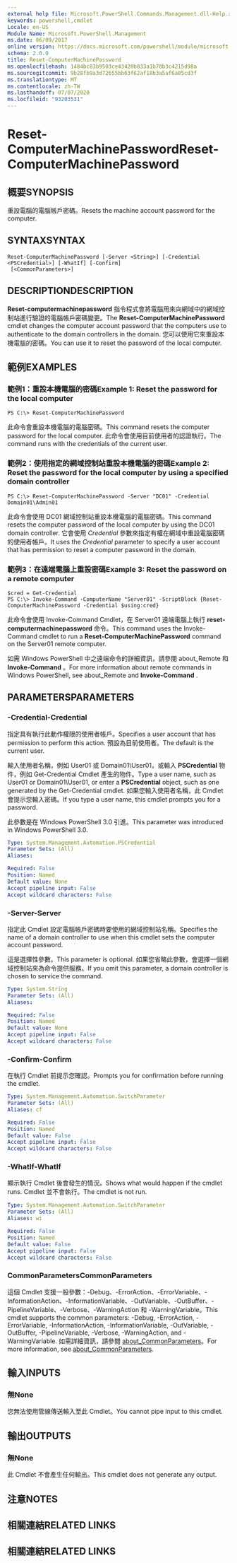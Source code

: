 ```yaml
---
external help file: Microsoft.PowerShell.Commands.Management.dll-Help.xml
keywords: powershell,cmdlet
Locale: en-US
Module Name: Microsoft.PowerShell.Management
ms.date: 06/09/2017
online version: https://docs.microsoft.com/powershell/module/microsoft.powershell.management/reset-computermachinepassword?view=powershell-5.1&WT.mc_id=ps-gethelp
schema: 2.0.0
title: Reset-ComputerMachinePassword
ms.openlocfilehash: 1484bc83b9503ce43420b833a1b78b3c4215d98a
ms.sourcegitcommit: 9b28fb9a3d72655bb63f62af18b3a5af6a05cd3f
ms.translationtype: MT
ms.contentlocale: zh-TW
ms.lasthandoff: 07/07/2020
ms.locfileid: "93203531"
---
```

# <span data-ttu-id="5be07-103">Reset-ComputerMachinePassword</span><span class="sxs-lookup"><span data-stu-id="5be07-103">Reset-ComputerMachinePassword</span></span>

## <span data-ttu-id="5be07-104">概要</span><span class="sxs-lookup"><span data-stu-id="5be07-104">SYNOPSIS</span></span>
<span data-ttu-id="5be07-105">重設電腦的電腦帳戶密碼。</span><span class="sxs-lookup"><span data-stu-id="5be07-105">Resets the machine account password for the computer.</span></span>

## <span data-ttu-id="5be07-106">SYNTAX</span><span class="sxs-lookup"><span data-stu-id="5be07-106">SYNTAX</span></span>

```
Reset-ComputerMachinePassword [-Server <String>] [-Credential <PSCredential>] [-WhatIf] [-Confirm]
 [<CommonParameters>]
```

## <span data-ttu-id="5be07-107">DESCRIPTION</span><span class="sxs-lookup"><span data-stu-id="5be07-107">DESCRIPTION</span></span>
<span data-ttu-id="5be07-108">**Reset-computermachinepassword** 指令程式會將電腦用來向網域中的網域控制站進行驗證的電腦帳戶密碼變更。</span><span class="sxs-lookup"><span data-stu-id="5be07-108">The **Reset-ComputerMachinePassword** cmdlet changes the computer account password that the computers use to authenticate to the domain controllers in the domain.</span></span>
<span data-ttu-id="5be07-109">您可以使用它來重設本機電腦的密碼。</span><span class="sxs-lookup"><span data-stu-id="5be07-109">You can use it to reset the password of the local computer.</span></span>

## <span data-ttu-id="5be07-110">範例</span><span class="sxs-lookup"><span data-stu-id="5be07-110">EXAMPLES</span></span>

### <span data-ttu-id="5be07-111">範例1：重設本機電腦的密碼</span><span class="sxs-lookup"><span data-stu-id="5be07-111">Example 1: Reset the password for the local computer</span></span>

```
PS C:\> Reset-ComputerMachinePassword
```

<span data-ttu-id="5be07-112">此命令會重設本機電腦的電腦密碼。</span><span class="sxs-lookup"><span data-stu-id="5be07-112">This command resets the computer password for the local computer.</span></span>
<span data-ttu-id="5be07-113">此命令會使用目前使用者的認證執行。</span><span class="sxs-lookup"><span data-stu-id="5be07-113">The command runs with the credentials of the current user.</span></span>

### <span data-ttu-id="5be07-114">範例2：使用指定的網域控制站重設本機電腦的密碼</span><span class="sxs-lookup"><span data-stu-id="5be07-114">Example 2: Reset the password for the local computer by using a specified domain controller</span></span>

```
PS C:\> Reset-ComputerMachinePassword -Server "DC01" -Credential Domain01\Admin01
```

<span data-ttu-id="5be07-115">此命令會使用 DC01 網域控制站重設本機電腦的電腦密碼。</span><span class="sxs-lookup"><span data-stu-id="5be07-115">This command resets the computer password of the local computer by using the DC01 domain controller.</span></span>
<span data-ttu-id="5be07-116">它會使用 *Credential* 參數來指定有權在網域中重設電腦密碼的使用者帳戶。</span><span class="sxs-lookup"><span data-stu-id="5be07-116">It uses the *Credential* parameter to specify a user account that has permission to reset a computer password in the domain.</span></span>

### <span data-ttu-id="5be07-117">範例3：在遠端電腦上重設密碼</span><span class="sxs-lookup"><span data-stu-id="5be07-117">Example 3: Reset the password on a remote computer</span></span>

```
$cred = Get-Credential
PS C:\> Invoke-Command -ComputerName "Server01" -ScriptBlock {Reset-ComputerMachinePassword -Credential $using:cred}
```

<span data-ttu-id="5be07-118">此命令會使用 Invoke-Command Cmdlet，在 Server01 遠端電腦上執行 **reset-computermachinepassword** 命令。</span><span class="sxs-lookup"><span data-stu-id="5be07-118">This command uses the Invoke-Command cmdlet to run a **Reset-ComputerMachinePassword** command on the Server01 remote computer.</span></span>

<span data-ttu-id="5be07-119">如需 Windows PowerShell 中之遠端命令的詳細資訊，請參閱 about_Remote 和 **Invoke-Command** 。</span><span class="sxs-lookup"><span data-stu-id="5be07-119">For more information about remote commands in Windows PowerShell, see about_Remote and **Invoke-Command** .</span></span>

## <span data-ttu-id="5be07-120">PARAMETERS</span><span class="sxs-lookup"><span data-stu-id="5be07-120">PARAMETERS</span></span>

### <span data-ttu-id="5be07-121">-Credential</span><span class="sxs-lookup"><span data-stu-id="5be07-121">-Credential</span></span>
<span data-ttu-id="5be07-122">指定具有執行此動作權限的使用者帳戶。</span><span class="sxs-lookup"><span data-stu-id="5be07-122">Specifies a user account that has permission to perform this action.</span></span>
<span data-ttu-id="5be07-123">預設為目前使用者。</span><span class="sxs-lookup"><span data-stu-id="5be07-123">The default is the current user.</span></span>

<span data-ttu-id="5be07-124">輸入使用者名稱，例如 User01 或 Domain01\User01，或輸入 **PSCredential** 物件，例如 Get-Credential Cmdlet 產生的物件。</span><span class="sxs-lookup"><span data-stu-id="5be07-124">Type a user name, such as User01 or Domain01\User01, or enter a **PSCredential** object, such as one generated by the Get-Credential cmdlet.</span></span>
<span data-ttu-id="5be07-125">如果您輸入使用者名稱，此 Cmdlet 會提示您輸入密碼。</span><span class="sxs-lookup"><span data-stu-id="5be07-125">If you type a user name, this cmdlet prompts you for a password.</span></span>

<span data-ttu-id="5be07-126">此參數是在 Windows PowerShell 3.0 引進。</span><span class="sxs-lookup"><span data-stu-id="5be07-126">This parameter was introduced in Windows PowerShell 3.0.</span></span>

```yaml
Type: System.Management.Automation.PSCredential
Parameter Sets: (All)
Aliases:

Required: False
Position: Named
Default value: None
Accept pipeline input: False
Accept wildcard characters: False
```

### <span data-ttu-id="5be07-127">-Server</span><span class="sxs-lookup"><span data-stu-id="5be07-127">-Server</span></span>
<span data-ttu-id="5be07-128">指定此 Cmdlet 設定電腦帳戶密碼時要使用的網域控制站名稱。</span><span class="sxs-lookup"><span data-stu-id="5be07-128">Specifies the name of a domain controller to use when this cmdlet sets the computer account password.</span></span>

<span data-ttu-id="5be07-129">這是選擇性參數。</span><span class="sxs-lookup"><span data-stu-id="5be07-129">This parameter is optional.</span></span>
<span data-ttu-id="5be07-130">如果您省略此參數，會選擇一個網域控制站來為命令提供服務。</span><span class="sxs-lookup"><span data-stu-id="5be07-130">If you omit this parameter, a domain controller is chosen to service the command.</span></span>

```yaml
Type: System.String
Parameter Sets: (All)
Aliases:

Required: False
Position: Named
Default value: None
Accept pipeline input: False
Accept wildcard characters: False
```

### <span data-ttu-id="5be07-131">-Confirm</span><span class="sxs-lookup"><span data-stu-id="5be07-131">-Confirm</span></span>
<span data-ttu-id="5be07-132">在執行 Cmdlet 前提示您確認。</span><span class="sxs-lookup"><span data-stu-id="5be07-132">Prompts you for confirmation before running the cmdlet.</span></span>

```yaml
Type: System.Management.Automation.SwitchParameter
Parameter Sets: (All)
Aliases: cf

Required: False
Position: Named
Default value: False
Accept pipeline input: False
Accept wildcard characters: False
```

### <span data-ttu-id="5be07-133">-WhatIf</span><span class="sxs-lookup"><span data-stu-id="5be07-133">-WhatIf</span></span>
<span data-ttu-id="5be07-134">顯示執行 Cmdlet 後會發生的情況。</span><span class="sxs-lookup"><span data-stu-id="5be07-134">Shows what would happen if the cmdlet runs.</span></span>
<span data-ttu-id="5be07-135">Cmdlet 並不會執行。</span><span class="sxs-lookup"><span data-stu-id="5be07-135">The cmdlet is not run.</span></span>

```yaml
Type: System.Management.Automation.SwitchParameter
Parameter Sets: (All)
Aliases: wi

Required: False
Position: Named
Default value: False
Accept pipeline input: False
Accept wildcard characters: False
```

### <span data-ttu-id="5be07-136">CommonParameters</span><span class="sxs-lookup"><span data-stu-id="5be07-136">CommonParameters</span></span>
<span data-ttu-id="5be07-137">這個 Cmdlet 支援一般參數：-Debug、-ErrorAction、-ErrorVariable、-InformationAction、-InformationVariable、-OutVariable、-OutBuffer、-PipelineVariable、-Verbose、-WarningAction 和 -WarningVariable。</span><span class="sxs-lookup"><span data-stu-id="5be07-137">This cmdlet supports the common parameters: -Debug, -ErrorAction, -ErrorVariable, -InformationAction, -InformationVariable, -OutVariable, -OutBuffer, -PipelineVariable, -Verbose, -WarningAction, and -WarningVariable.</span></span> <span data-ttu-id="5be07-138">如需詳細資訊，請參閱 [about_CommonParameters](https://go.microsoft.com/fwlink/?LinkID=113216)。</span><span class="sxs-lookup"><span data-stu-id="5be07-138">For more information, see [about_CommonParameters](https://go.microsoft.com/fwlink/?LinkID=113216).</span></span>

## <span data-ttu-id="5be07-139">輸入</span><span class="sxs-lookup"><span data-stu-id="5be07-139">INPUTS</span></span>

### <span data-ttu-id="5be07-140">無</span><span class="sxs-lookup"><span data-stu-id="5be07-140">None</span></span>
<span data-ttu-id="5be07-141">您無法使用管線傳送輸入至此 Cmdlet。</span><span class="sxs-lookup"><span data-stu-id="5be07-141">You cannot pipe input to this cmdlet.</span></span>

## <span data-ttu-id="5be07-142">輸出</span><span class="sxs-lookup"><span data-stu-id="5be07-142">OUTPUTS</span></span>

### <span data-ttu-id="5be07-143">無</span><span class="sxs-lookup"><span data-stu-id="5be07-143">None</span></span>
<span data-ttu-id="5be07-144">此 Cmdlet 不會產生任何輸出。</span><span class="sxs-lookup"><span data-stu-id="5be07-144">This cmdlet does not generate any output.</span></span>

## <span data-ttu-id="5be07-145">注意</span><span class="sxs-lookup"><span data-stu-id="5be07-145">NOTES</span></span>

## <span data-ttu-id="5be07-146">相關連結</span><span class="sxs-lookup"><span data-stu-id="5be07-146">RELATED LINKS</span></span>

## <span data-ttu-id="5be07-147">相關連結</span><span class="sxs-lookup"><span data-stu-id="5be07-147">RELATED LINKS</span></span>
